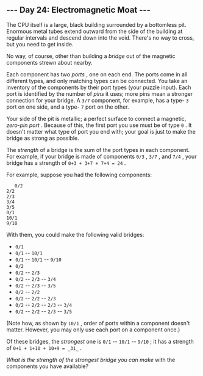 ##  \--- Day 24: Electromagnetic Moat ---

The CPU itself is a large, black building surrounded by a bottomless pit.
Enormous metal tubes extend outward from the side of the building at regular
intervals and descend down into the void. There's no way to cross, but you
need to get inside.

No way, of course, other than building a _bridge_ out of the magnetic
components strewn about nearby.

Each component has two _ports_ , one on each end. The ports come in all
different types, and only matching types can be connected. You take an
inventory of the components by their port types (your puzzle input). Each port
is identified by the number of _pins_ it uses; more pins mean a stronger
connection for your bridge. A ` 3/7 ` component, for example, has a type- ` 3
` port on one side, and a type- ` 7 ` port on the other.

Your side of the pit is metallic; a perfect surface to connect a magnetic,
_zero-pin port_ . Because of this, the first port you use must be of type ` 0
` . It doesn't matter what type of port you end with; your goal is just to
make the bridge as strong as possible.

The _strength_ of a bridge is the sum of the port types in each component. For
example, if your bridge is made of components ` 0/3 ` , ` 3/7 ` , and ` 7/4 `
, your bridge has a strength of ` 0+3 + 3+7 + 7+4 = 24 ` .

For example, suppose you had the following components:

    
    
      
       0/2
    2/2
    2/3
    3/4
    3/5
    0/1
    10/1
    9/10
      
     

With them, you could make the following valid bridges:

  * ` 0/1 `
  * ` 0/1 ` \-- ` 10/1 `
  * ` 0/1 ` \-- ` 10/1 ` \-- ` 9/10 `
  * ` 0/2 `
  * ` 0/2 ` \-- ` 2/3 `
  * ` 0/2 ` \-- ` 2/3 ` \-- ` 3/4 `
  * ` 0/2 ` \-- ` 2/3 ` \-- ` 3/5 `
  * ` 0/2 ` \-- ` 2/2 `
  * ` 0/2 ` \-- ` 2/2 ` \-- ` 2/3 `
  * ` 0/2 ` \-- ` 2/2 ` \-- ` 2/3 ` \-- ` 3/4 `
  * ` 0/2 ` \-- ` 2/2 ` \-- ` 2/3 ` \-- ` 3/5 `

(Note how, as shown by ` 10/1 ` , order of ports within a component doesn't
matter. However, you may only use each port on a component once.)

Of these bridges, the _strongest_ one is ` 0/1 ` \-- ` 10/1 ` \-- ` 9/10 ` ;
it has a strength of ` 0+1 + 1+10 + 10+9 = _31_ ` .

_What is the strength of the strongest bridge you can make_ with the
components you have available?

